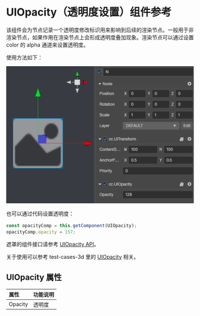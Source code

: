 # UIOpacity（透明度设置）组件参考

该组件会为节点记录一个透明度修改标识用来影响到后续的渲染节点。一般用于非渲染节点，如果作用在渲染节点上会形成透明度叠加现象。渲染节点可以通过设置 color 的 alpha 通道来设置透明度。

使用方法如下：

![ui-opacity](uiopacity/ui-opacity.png)

也可以通过代码设置透明度：

```ts
const opacityComp = this.getComponent(UIOpacity);
opacityComp.opacity = 157;
```

遮罩的组件接口请参考 [UIOpacity API](../../../api/zh/classes/ui.uiopacity.html)。

关于使用可以参考 test-cases-3d 里的 [UIOpacity](https://github.com/cocos-creator/test-cases-3d/tree/master/assets/cases/ui/other/opacity) 相关。

## UIOpacity 属性

| 属性  |   功能说明           |
| :-------------- | :----------- |
| Opacity           | 透明度 |
